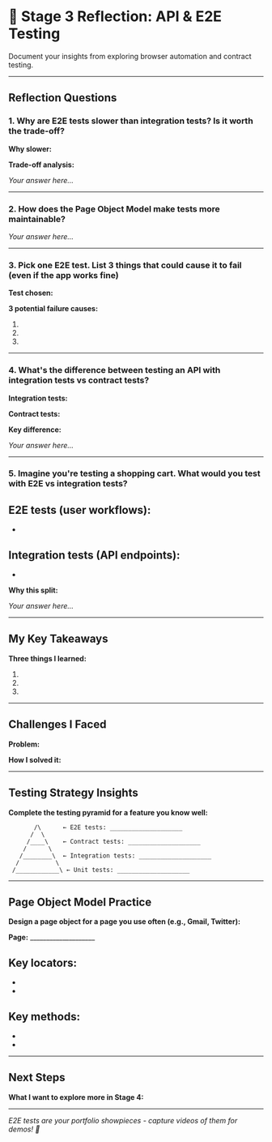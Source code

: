 # 🤔 Stage 3 Reflection: API & E2E Testing

Document your insights from exploring browser automation and contract testing.

---

## Reflection Questions

### 1. Why are E2E tests slower than integration tests? Is it worth the trade-off?

**Why slower:**

**Trade-off analysis:**

*Your answer here...*

---

### 2. How does the Page Object Model make tests more maintainable?

*Your answer here...*

---

### 3. Pick one E2E test. List 3 things that could cause it to fail (even if the app works fine)

**Test chosen:**

**3 potential failure causes:**

1.
2.
3.

---

### 4. What's the difference between testing an API with integration tests vs contract tests?

**Integration tests:**

**Contract tests:**

**Key difference:**

*Your answer here...*

---

### 5. Imagine you're testing a shopping cart. What would you test with E2E vs integration tests?

**E2E tests (user workflows):**
-

-

**Integration tests (API endpoints):**
-

-

**Why this split:**

*Your answer here...*

---

## My Key Takeaways

**Three things I learned:**

1.
2.
3.

---

## Challenges I Faced

**Problem:**

**How I solved it:**

---

## Testing Strategy Insights

**Complete the testing pyramid for a feature you know well:**

```
       /\      ← E2E tests: ____________________
      /  \
     /____\    ← Contract tests: ____________________
    /      \
   /________\  ← Integration tests: ____________________
  /          \
 /____________\ ← Unit tests: ____________________
```

---

## Page Object Model Practice

**Design a page object for a page you use often (e.g., Gmail, Twitter):**

**Page:** ____________________

**Key locators:**
-

-
-

**Key methods:**
-

-
-

---

## Next Steps

**What I want to explore more in Stage 4:**

---

*E2E tests are your portfolio showpieces - capture videos of them for demos! 🎥*

